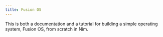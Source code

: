 ```yaml
---
title: Fusion OS
---
```


This is both a documentation and a tutorial for building a simple operating system, Fusion OS, from scratch in Nim.
